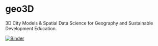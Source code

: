 # geo3D
3D City Models &amp; Spatial Data Science for Geography and Sustainable Development Education.



[![Binder](https://mybinder.org/badge_logo.svg)](https://mybinder.org/v2/gh/AdrianKriger/geo3D/HEAD)
